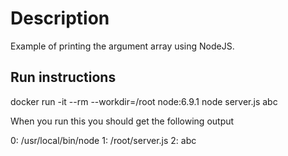# Description

Example of printing the argument array using NodeJS.

## Run instructions

docker run -it --rm --workdir=/root node:6.9.1 node server.js abc

When you run this you should get the following output

0: /usr/local/bin/node
1: /root/server.js
2: abc

